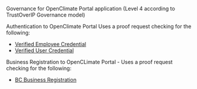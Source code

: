 Governance for OpenClimate Portal application (Level 4 according to TrustOverIP Governance model)

Authentication to OpenClimate Portal Uses a proof request checking for the following:
* [Verified Employee Credential](credential-verified-employee.md)
* [Verified User Credential](credential-verified-user.md)

Business Registration to OpenCLimate Portal - Uses a proof request checking for the following:
* [BC Business Registration](credential-business-registration.md)
